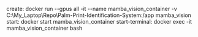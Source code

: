 create: docker run --gpus all -it --name mamba_vision_container -v C:\My_Laptop\Repo\Palm-Print-Identification-System:/app mamba_vision
start: docker start mamba_vision_container
start-terminal: docker exec -it mamba_vision_container bash
